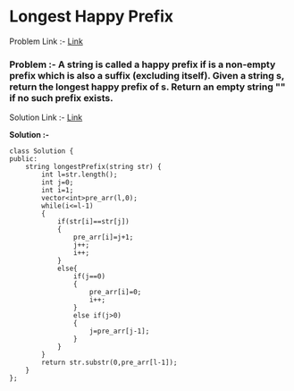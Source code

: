 # Longest Happy Prefix

Problem Link :- [Link](https://leetcode.com/problems/longest-happy-prefix/description/)

<h3>
Problem :- A string is called a happy prefix if is a non-empty prefix which is also a suffix (excluding itself).
Given a string s, return the longest happy prefix of s. Return an empty string "" if no such prefix exists.  
</h3>

Solution Link :- [Link](https://leetcode.com/problems/longest-happy-prefix/submissions/869955007/)

**Solution :-**

```
class Solution {
public:
    string longestPrefix(string str) {
        int l=str.length();
        int j=0;
        int i=1;
        vector<int>pre_arr(l,0);
        while(i<=l-1)
        {
            if(str[i]==str[j])
            {
                pre_arr[i]=j+1;
                j++;
                i++;
            }
            else{
                if(j==0)
                {
                    pre_arr[i]=0;
                    i++;
                }
                else if(j>0)
                {
                    j=pre_arr[j-1];
                }
            }
        }
        return str.substr(0,pre_arr[l-1]);
    }
};
```
